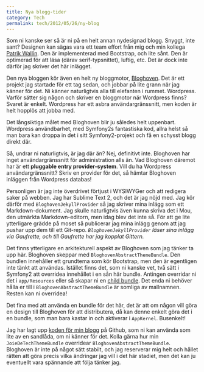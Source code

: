 ```yaml
---
title: Nya blogg-tider
category: Tech
permalink: tech/2012/05/26/ny-blog
---
```


Som ni kanske ser så är ni på en helt annan nydesignad blogg. Snyggt, inte sant? Designen kan sägas vara ett team effort från mig och min kollega [Patrik Wallin](http://webera.se). Den är implementerad med Bootstrap, och lite sånt. Den är optimerad för att läsa (därav serif-typsnittet), luftig, etc. Det är dock inte därför jag skriver det här inlägget.

Den nya bloggen kör även en helt ny bloggmotor, [Bloghoven](https://github.com/organizations/Bloghoven). Det är ett projekt jag startade för ett tag sedan, och jobbar på lite grann när jag känner för det. Ni känner naturligtvis alla till elefanten i rummet. Wordpress. Varför sätter sig någon och skriver en bloggmotor när Wordpress finns? Svaret är enkelt. Wordpress har ett asbra användargränssnitt, men koden är helt hopplös att jobba med.

Det långsiktiga målet med Bloghoven blir ju således helt uppenbart. Wordpress användbarhet, med Symfony2s fantastiska kod, allra helst så man bara kan droppa in det i sitt Symfony2-projekt och få en schysst blogg direkt där.

Så, undrar ni naturligtvis, är jag där än? Nej, definitivt inte. Bloghoven har inget användargränssnitt för administration alls än. Vad Bloghoven däremot har är ett **pluggable entry provider-system**. Vill du ha Wordpress användargränssnitt? Skriv en provider för det, så hämtar Bloghoven inläggen från Wordpress databas!

Personligen är jag inte överdrivet förtjust i WYSIWYGer och att redigera saker på webben. Jag har Sublime Text 2, och det är jag nöjd med. Jag kör därför med ```BloghovenJekyllProvider``` så jag skriver mina inlägg som ett Markdown-dokument. Jag skulle naturligtvis även kunna skriva det i Mou, den utmärkta Markdown-editorn, men idag blev det inte så. För att ge lite ytterligare grädde på moset så publicerar jag mina inlägg genom att jag pushar upp dem till ett Git-repo. *```BloghovenJekyllProvider``` läser sina inlägg via Gaufrette, och till Gaufrette har jag kopplat Gittern.*

Det finns ytterligare en arkitekturell aspekt av Bloghoven som jag tänker ta upp här. Bloghoven skeppar med ```BloghovenAbstractThemeBundle```. Den bundlen innehåller ett grundtema som kör Bootstrap, men den är egentligen inte tänkt att användas. Istället finns det, som ni kanske vet, två sätt i Symfony2 att overridea innehållet i en sån här bundle. Antingen overridar ni det i ```app/Resources``` eller så skapar ni en [child bundle](http://symfony.com/doc/current/cookbook/bundles/inheritance.html). Det enda ni behöver hålla er till i ```BloghovenAbstractThemeBundle``` är somliga av mallnamnen. Resten kan ni overridea!

Det fina med att använda en bundle för det här, det är att om någon vill göra en design till Bloghoven för att distributera, då kan denne enkelt göra det i en bundle, som man bara kastar in och aktiverar i ```AppKernel```. Busenkelt!

Jag har lagt upp [koden för min blogg](#) på Github, som ni kan använda som lite av en sandlåda, om ni känner för det. Kolla gärna hur min ```JoieDeTechThemeBundle``` overridear ```BloghovenAbstractThemeBundle```. Bloghoven är inte på något sätt stabilt, och jag reserverar mig helt och hållet rätten att göra precis vilka ändringar jag vill i det här stadiet, men det kan ju eventuellt vara spännande att följa tänker jag.